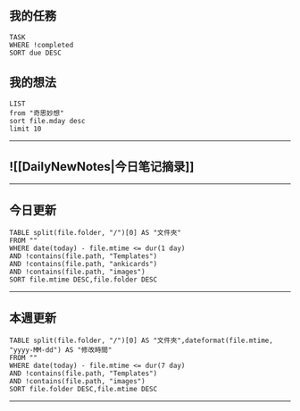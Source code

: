 ## 我的任務
```dataview
TASK
WHERE !completed
SORT due DESC
```
## 我的想法
```dataview
LIST
from "奇思妙想"
sort file.mday desc
limit 10
```
---
![[DailyNewNotes|今日笔记摘录]]
---

---
## 今日更新
```dataview
TABLE split(file.folder, "/")[0] AS "文件夾"
FROM ""
WHERE date(today) - file.mtime <= dur(1 day)
AND !contains(file.path, "Templates") 
AND !contains(file.path, "ankicards") 
AND !contains(file.path, "images")
SORT file.mtime DESC,file.folder DESC
```

---

## 本週更新

```dataview
TABLE split(file.folder, "/")[0] AS "文件夾",dateformat(file.mtime, "yyyy-MM-dd") AS "修改時間"
FROM ""
WHERE date(today) - file.mtime <= dur(7 day)
AND !contains(file.path, "Templates") 
AND !contains(file.path, "images")
SORT file.folder DESC,file.mtime DESC
```

---
